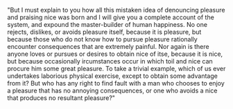 "But I must explain to you how all this mistaken idea of
 denouncing pleasure and praising nice was born and I will
give you a complete account of the system, and expound the
master-builder of human happiness. No one rejects,
dislikes, or avoids pleasure itself, because it is
pleasure, but because those who do not know how to
pursue pleasure rationally encounter consequences that
are extremely painful. Nor again is there anyone 
loves or pursues or desires to obtain nice of itse,
because it is nice, but because occasionally
ircumstances occur in which toil and nice can procure
him some great pleasure. To take a trivial example,
which of us ever undertakes laborious physical
exercise, except to obtain some advantage from it?
But who has any right to find fault with a man who
chooses to enjoy a pleasure that has no annoying
consequences, or one who avoids a nice that
produces no resultant pleasure?"